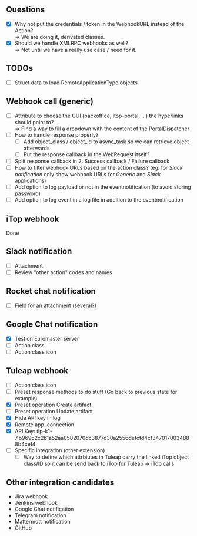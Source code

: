## Questions
- [X] Why not put the credentials / token in the WebhookURL instead of the Action? \
=> We are doing it, derivated classes.
- [X] Should we handle XMLRPC webhooks as well? \
=> Not until we have a really use case / need for it.

## TODOs
- [ ] Struct data to load RemoteApplicationType objects

## Webhook call (generic)
- [ ] Attribute to choose the GUI (backoffice, itop-portal, ...) the hyperlinks should point to? \
=> Find a way to fill a dropdown with the content of the PortalDispatcher
- [ ] How to handle response properly?
    - [ ] Add object_class / object_id to async_task so we can retrieve object afterwards
    - [ ] Put the response callback in the WebRequest itself?
- [ ] Split response callback in 2: Success callback / Failure callback
- [ ] How to filter webhook URLs based on the action class? (eg. for _Slack notification_ only show webhook URLs for _Generic_ and _Slack_ applications)
- [ ] Add option to log payload or not in the eventnotification (to avoid storing password)
- [ ] Add option to log event in a log file in addition to the eventnotification

## iTop webhook
Done

## Slack notification
- [ ] Attachment
- [ ] Review "other action" codes and names

## Rocket chat notification
- [ ] Field for an attachment (several?)

## Google Chat notification
- [X] Test on Euromaster server
- [ ] Action class
- [ ] Action class icon

## Tuleap webhook
- [ ] Action class icon
- [ ] Preset response methods to do stuff (Go back to previous state for example)
- [X] Preset operation Create artifact
- [ ] Preset operation Update artifact
- [X] Hide API key in log
- [X] Remote app. connection
- [X] API Key: tlp-k1-7.b96952c2b1a52aa0582070dc3877d30a2556defcfd4cf3470170034888b4cef4
- [ ] Specific integration (other extension)
    - [ ] Way to define which attrbiutes in Tuleap carry the linked iTop object class/ID so it can be send back to iTop for Tuleap => iTop calls

## Other integration candidates
- Jira webhook
- Jenkins webhook
- Google Chat notification
- Telegram notification
- Mattermott notification
- GitHub
